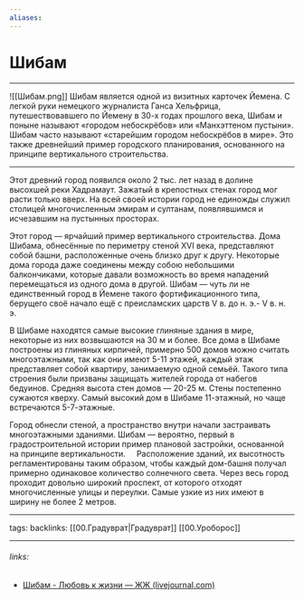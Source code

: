 ```yaml
---
aliases:
---
```

# Шибам
---
![[Шибам.png]]
Шибам является одной из визитных карточек Йемена. С легкой руки немецкого журналиста Ганса Хельфрица, путешествовавшего по Йемену в 30-х годах прошлого века, Шибам и поныне называют «городом небоскрёбов» или «Манхэттеном пустыни». Шибам часто называют «старейшим городом небоскрёбов в мире». Это также древнейший пример городского планирования, основанного на принципе вертикального строительства.

---
Этот древний город появился около 2 тыс. лет назад в долине высохшей реки Хадрамаут. Зажатый в крепостных стенах город мог расти только вверх. На всей своей истории город не единожды служил столицей многочисленным эмирам и султанам, появлявшимся и исчезавшим на пустынных просторах.  

Этот город — ярчайший пример вертикального строительства. Дома Шибама, обнесённые по периметру стеной XVI века, представляют собой башни, расположенные очень близко друг к другу. Некоторые дома города даже соединены между собою небольшими балкончиками, которые давали возможность во время нападений перемещаться из одного дома в другой. Шибам — чуть ли не единственный город в Йемене такого фортификационного типа, берущего своё начало ещё с преисламских царств V в. до н. э.- V в. н. э.

В Шибаме находятся самые высокие глиняные здания в мире, некоторые из них возвышаются на 30 м и более. Все дома в Шибаме построены из глиняных кирпичей, примерно 500 домов можно считать многоэтажными, так как они имеют 5-11 этажей, каждый этаж представляет собой квартиру, занимаемую одной семьёй. Такого типа строения были призваны защищать жителей города от набегов бедуинов. Средняя высота стен домов — 20-25 м. Стены постепенно сужаются кверху. Самый высокий дом в Шибаме 11-этажный, но чаще встречаются 5-7-этажные.

Город обнесли стеной, а пространство внутри начали застраивать многоэтажными зданиями. Шибам — вероятно, первый в градостроительной истории пример плановой застройки, основанной на принципе вертикальности.     Расположение зданий, их высотность регламентированы таким образом, чтобы каждый дом-башня получал примерно одинаковое количество солнечного света. Через весь город проходит довольно широкий проспект, от которого отходят многочисленные улицы и переулки. Самые узкие из них имеют в ширину не более 2 метров.

---
tags: 
backlinks: [[00.Градуврат|Градуврат]] [[00.Уроборос]]

---
###### links:
 - [Шибам - Любовь к жизни — ЖЖ (livejournal.com)](https://sergeyurich.livejournal.com/987178.html)

